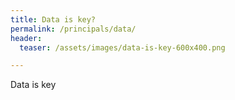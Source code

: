 ```yaml
---
title: Data is key?
permalink: /principals/data/
header:
  teaser: /assets/images/data-is-key-600x400.png

---
```

Data is key
